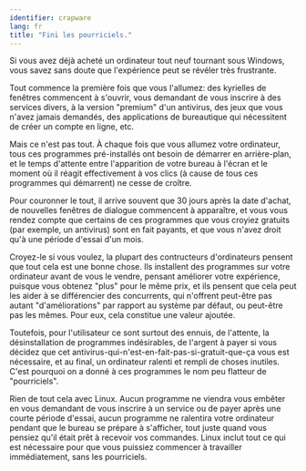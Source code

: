 ```yaml
---
identifier: crapware
lang: fr
title: "Fini les pourriciels."
---
```


Si vous avez déjà acheté un ordinateur tout neuf tournant sous Windows, vous savez sans doute que l'expérience peut se révéler très frustrante.

Tout commence la première fois que vous l'allumez: des kyrielles de fenêtres commencent à s'ouvrir, vous demandant de vous inscrire à des services divers, à la version "premium" d'un antivirus, des jeux que vous n'avez jamais demandés, des applications de bureautique qui nécessitent de créer un compte en ligne, etc.

Mais ce n'est pas tout. À chaque fois que vous allumez votre ordinateur, tous ces programmes pré-installés ont besoin de démarrer en arrière-plan, et le temps d'attente entre l'apparition de votre bureau à l'écran et le moment où il réagit effectivement à vos clics (à cause de tous ces programmes qui démarrent) ne cesse de croître.

Pour couronner le tout, il arrive souvent que 30 jours après la date d'achat, de nouvelles fenêtres de dialogue commencent à apparaître, et vous vous rendez compte que certains de ces programmes que vous croyiez gratuits (par exemple, un antivirus) sont en fait payants, et que vous n'avez droit qu'à une période d'essai d'un mois.

Croyez-le si vous voulez, la plupart des contructeurs d'ordinateurs pensent que tout cela est une bonne chose. Ils installent des programmes sur votre ordinateur avant de vous le vendre, pensant améliorer votre expérience, puisque vous obtenez "plus" pour le même prix, et ils pensent que cela peut les aider à se différencier des concurrents, qui n'offrent peut-être pas autant "d'améliorations" par rapport au système par défaut, ou peut-être pas les mêmes. Pour eux, cela constitue une valeur ajoutée.

Toutefois, pour l'utilisateur ce sont surtout des ennuis, de l'attente, la désinstallation de programmes indésirables, de l'argent à payer si vous décidez que cet antivirus-qui-n'est-en-fait-pas-si-gratuit-que-ça vous est nécessaire, et au final, un ordinateur ralenti et rempli de choses inutiles. C'est pourquoi on a donné à ces programmes le nom peu flatteur de "pourriciels".

Rien de tout cela avec Linux. Aucun programme ne viendra vous embêter en vous demandant de vous inscrire à un service ou de payer après une courte période d'essai, aucun programme ne ralentira votre ordinateur pendant que le bureau se prépare à s'afficher, tout juste quand vous pensiez qu'il était prêt à recevoir vos commandes. Linux inclut tout ce qui est nécessaire pour que vous puissiez commencer à travailler immédiatement, sans les pourriciels.




